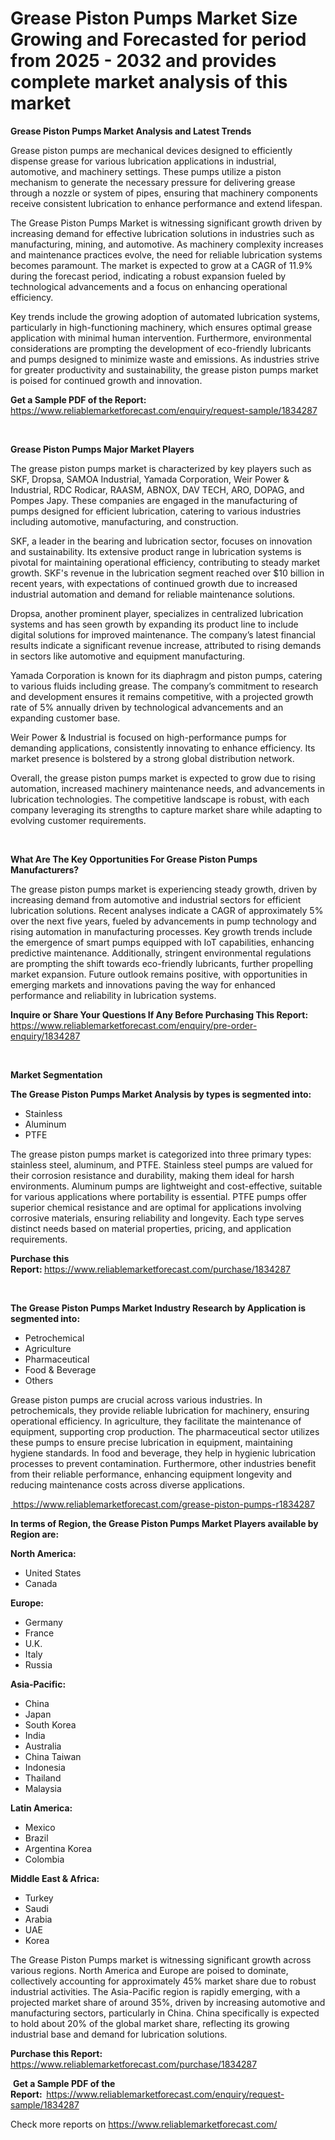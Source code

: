 <p><h1>Grease Piston Pumps Market Size Growing and Forecasted for period from 2025 - 2032 and provides complete market analysis of this market</h1></p><p><strong>Grease Piston Pumps Market Analysis and Latest Trends</strong></p>
<p><p>Grease piston pumps are mechanical devices designed to efficiently dispense grease for various lubrication applications in industrial, automotive, and machinery settings. These pumps utilize a piston mechanism to generate the necessary pressure for delivering grease through a nozzle or system of pipes, ensuring that machinery components receive consistent lubrication to enhance performance and extend lifespan.</p><p>The Grease Piston Pumps Market is witnessing significant growth driven by increasing demand for effective lubrication solutions in industries such as manufacturing, mining, and automotive. As machinery complexity increases and maintenance practices evolve, the need for reliable lubrication systems becomes paramount. The market is expected to grow at a CAGR of 11.9% during the forecast period, indicating a robust expansion fueled by technological advancements and a focus on enhancing operational efficiency.</p><p>Key trends include the growing adoption of automated lubrication systems, particularly in high-functioning machinery, which ensures optimal grease application with minimal human intervention. Furthermore, environmental considerations are prompting the development of eco-friendly lubricants and pumps designed to minimize waste and emissions. As industries strive for greater productivity and sustainability, the grease piston pumps market is poised for continued growth and innovation.</p></p>
<p><strong>Get a Sample PDF of the Report:&nbsp;</strong> <a href="https://www.reliablemarketforecast.com/enquiry/request-sample/1834287?utm_campaign=2301&utm_medium=2&utm_source=Github&utm_content=ia&utm_term=28022025&utm_id=grease-piston-pumps">https://www.reliablemarketforecast.com/enquiry/request-sample/1834287</a></p>
<p>&nbsp;</p>
<p><strong>Grease Piston Pumps Major Market Players</strong></p>
<p><p>The grease piston pumps market is characterized by key players such as SKF, Dropsa, SAMOA Industrial, Yamada Corporation, Weir Power & Industrial, RDC Rodicar, RAASM, ABNOX, DAV TECH, ARO, DOPAG, and Pompes Japy. These companies are engaged in the manufacturing of pumps designed for efficient lubrication, catering to various industries including automotive, manufacturing, and construction.</p><p>SKF, a leader in the bearing and lubrication sector, focuses on innovation and sustainability. Its extensive product range in lubrication systems is pivotal for maintaining operational efficiency, contributing to steady market growth. SKF's revenue in the lubrication segment reached over $10 billion in recent years, with expectations of continued growth due to increased industrial automation and demand for reliable maintenance solutions.</p><p>Dropsa, another prominent player, specializes in centralized lubrication systems and has seen growth by expanding its product line to include digital solutions for improved maintenance. The company’s latest financial results indicate a significant revenue increase, attributed to rising demands in sectors like automotive and equipment manufacturing.</p><p>Yamada Corporation is known for its diaphragm and piston pumps, catering to various fluids including grease. The company’s commitment to research and development ensures it remains competitive, with a projected growth rate of 5% annually driven by technological advancements and an expanding customer base.</p><p>Weir Power & Industrial is focused on high-performance pumps for demanding applications, consistently innovating to enhance efficiency. Its market presence is bolstered by a strong global distribution network.</p><p>Overall, the grease piston pumps market is expected to grow due to rising automation, increased machinery maintenance needs, and advancements in lubrication technologies. The competitive landscape is robust, with each company leveraging its strengths to capture market share while adapting to evolving customer requirements.</p></p>
<p>&nbsp;</p>
<p><strong>What Are The Key Opportunities For Grease Piston Pumps Manufacturers?</strong></p>
<p><p>The grease piston pumps market is experiencing steady growth, driven by increasing demand from automotive and industrial sectors for efficient lubrication solutions. Recent analyses indicate a CAGR of approximately 5% over the next five years, fueled by advancements in pump technology and rising automation in manufacturing processes. Key growth trends include the emergence of smart pumps equipped with IoT capabilities, enhancing predictive maintenance. Additionally, stringent environmental regulations are prompting the shift towards eco-friendly lubricants, further propelling market expansion. Future outlook remains positive, with opportunities in emerging markets and innovations paving the way for enhanced performance and reliability in lubrication systems.</p></p>
<p><strong>Inquire or Share Your Questions If Any Before Purchasing This Report:</strong> <a href="https://www.reliablemarketforecast.com/enquiry/pre-order-enquiry/1834287?utm_campaign=2301&utm_medium=2&utm_source=Github&utm_content=ia&utm_term=28022025&utm_id=grease-piston-pumps">https://www.reliablemarketforecast.com/enquiry/pre-order-enquiry/1834287</a></p>
<p>&nbsp;</p>
<p><strong>Market Segmentation</strong></p>
<p><strong>The Grease Piston Pumps Market Analysis by types is segmented into:</strong></p>
<p><ul><li>Stainless</li><li>Aluminum</li><li>PTFE</li></ul></p>
<p><p>The grease piston pumps market is categorized into three primary types: stainless steel, aluminum, and PTFE. Stainless steel pumps are valued for their corrosion resistance and durability, making them ideal for harsh environments. Aluminum pumps are lightweight and cost-effective, suitable for various applications where portability is essential. PTFE pumps offer superior chemical resistance and are optimal for applications involving corrosive materials, ensuring reliability and longevity. Each type serves distinct needs based on material properties, pricing, and application requirements.</p></p>
<p><strong>Purchase this Report:&nbsp;</strong><a href="https://www.reliablemarketforecast.com/purchase/1834287?utm_campaign=2301&utm_medium=2&utm_source=Github&utm_content=ia&utm_term=28022025&utm_id=grease-piston-pumps">https://www.reliablemarketforecast.com/purchase/1834287</a></p>
<p>&nbsp;</p>
<p><strong>The Grease Piston Pumps Market Industry Research by Application is segmented into:</strong></p>
<p><ul><li>Petrochemical</li><li>Agriculture</li><li>Pharmaceutical</li><li>Food & Beverage</li><li>Others</li></ul></p>
<p><p>Grease piston pumps are crucial across various industries. In petrochemicals, they provide reliable lubrication for machinery, ensuring operational efficiency. In agriculture, they facilitate the maintenance of equipment, supporting crop production. The pharmaceutical sector utilizes these pumps to ensure precise lubrication in equipment, maintaining hygiene standards. In food and beverage, they help in hygienic lubrication processes to prevent contamination. Furthermore, other industries benefit from their reliable performance, enhancing equipment longevity and reducing maintenance costs across diverse applications.</p></p>
<p><a href="https://www.reliablemarketforecast.com/grease-piston-pumps-r1834287?utm_campaign=2301&utm_medium=2&utm_source=Github&utm_content=ia&utm_term=28022025&utm_id=grease-piston-pumps">&nbsp;https://www.reliablemarketforecast.com/grease-piston-pumps-r1834287</a></p>
<p><strong>In terms of Region, the Grease Piston Pumps Market Players available by Region are:</strong></p>
<p>
    <p> <strong> North America: </strong>
        <ul>
            <li>United States</li>
            <li>Canada</li>
        </ul>
        </p> 
    <p> <strong> Europe: </strong>
        <ul>
            <li>Germany</li>
            <li>France</li>
            <li>U.K.</li>
            <li>Italy</li>
            <li>Russia</li>
        </ul>
        </p> 
    <p> <strong> Asia-Pacific: </strong>
        <ul>
            <li>China</li>
            <li>Japan</li>
            <li>South Korea</li>
            <li>India</li>
            <li>Australia</li>
            <li>China Taiwan</li>
            <li>Indonesia</li>
            <li>Thailand</li>
            <li>Malaysia</li>
        </ul>
        </p> 
    <p> <strong> Latin America: </strong>
        <ul>
            <li>Mexico</li>
            <li>Brazil</li>
            <li>Argentina Korea</li>
            <li>Colombia</li>
        </ul>
        </p> 
    <p> <strong> Middle East & Africa: </strong>
        <ul>
            <li>Turkey</li>
            <li>Saudi</li>
            <li>Arabia</li>
            <li>UAE</li>
            <li>Korea</li>
        </ul>
    </p>
    </p>
<p><p>The Grease Piston Pumps market is witnessing significant growth across various regions. North America and Europe are poised to dominate, collectively accounting for approximately 45% market share due to robust industrial activities. The Asia-Pacific region is rapidly emerging, with a projected market share of around 35%, driven by increasing automotive and manufacturing sectors, particularly in China. China specifically is expected to hold about 20% of the global market share, reflecting its growing industrial base and demand for lubrication solutions.</p></p>
<p><strong>Purchase this Report: </strong><a href="https://www.reliablemarketforecast.com/purchase/1834287?utm_campaign=2301&utm_medium=2&utm_source=Github&utm_content=ia&utm_term=28022025&utm_id=grease-piston-pumps">https://www.reliablemarketforecast.com/purchase/1834287</a></p>
<p>&nbsp;<strong>Get a Sample PDF of the Report:&nbsp;&nbsp;</strong><a href="https://www.reliablemarketforecast.com/enquiry/request-sample/1834287?utm_campaign=2301&utm_medium=2&utm_source=Github&utm_content=ia&utm_term=28022025&utm_id=grease-piston-pumps">https://www.reliablemarketforecast.com/enquiry/request-sample/1834287</a></p>
<p><strong></strong></p>
<p>Check more reports on <a href="https://www.reliablemarketforecast.com/?utm_campaign=2301&utm_medium=2&utm_source=Github&utm_content=ia&utm_term=28022025&utm_id=grease-piston-pumps">https://www.reliablemarketforecast.com/</a></p>